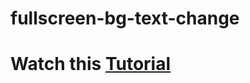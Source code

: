 # fullscreen-bg-text-change


# Watch this [Tutorial](https://www.youtube.com/watch?v=EPsS-NFWZPo&t=136s)